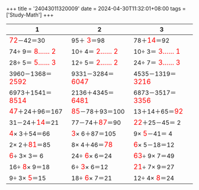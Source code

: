 +++ 
title = '24043011320009' 
date = 2024-04-30T11:32:01+08:00 
tags = ['Study-Math'] 
+++ 

1 | 2 | 3 
-- | -- | -- 
<font color=red size=4>72</font>－42＝30 | 95＋<font color=red size=4> 3</font>＝98 | 78＋<font color=red size=4>14</font>＝92 
74÷ 9＝<font color=red size=4> 8…… 2</font> | 10÷ 4＝<font color=red size=4> 2…… 2</font> | 10÷ 3＝<font color=red size=4> 3…… 1</font> 
28÷ 5＝<font color=red size=4> 5…… 3</font> | 12÷ 5＝<font color=red size=4> 2…… 2</font> | 24÷ 7＝<font color=red size=4> 3…… 3</font> 
3960－1368＝<font color=red size=4>2592</font> | 9331－3284＝<font color=red size=4>6047</font> | 4535－1319＝<font color=red size=4>3216</font> 
6973＋1541＝<font color=red size=4>8514</font> | 2136＋4345＝<font color=red size=4>6481</font> | 6873－3517＝<font color=red size=4>3356</font> 
<font color=red size=4>47</font>＋24＋96＝167 | <font color=red size=4>85</font>－78＋93＝100 | 13＋14＋65＝<font color=red size=4>92</font> 
31－24＋<font color=red size=4>14</font>＝21 | 77－74＋<font color=red size=4>87</font>＝90 | <font color=red size=4>22</font>＋25－45＝ 2 
<font color=red size=4> 4</font>× 3＋54＝66 | <font color=red size=4> 3</font>× 6＋87＝105 |  9×<font color=red size=4> 5</font>－41＝ 4 
 2× 2＋<font color=red size=4>81</font>＝85 |  8× 4＋46＝<font color=red size=4>78</font> | <font color=red size=4> 6</font>× 5－18＝12 
<font color=red size=4> 6</font>÷ 3× 3＝ 6 | 24÷<font color=red size=4> 6</font>× 6＝24 | <font color=red size=4>63</font>÷ 9× 7＝49 
16÷<font color=red size=4> 8</font>× 9＝18 |  6÷<font color=red size=4> 3</font>× 6＝12 | <font color=red size=4>21</font>÷ 7× 9＝27 
 9÷ 3×<font color=red size=4> 5</font>＝15 | 18÷<font color=red size=4> 6</font>× 7＝21 | 12÷ 4×<font color=red size=4> 8</font>＝24 

